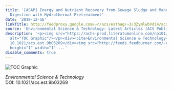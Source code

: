 ```yaml
---
title: '[ASAP] Energy and Nutrient Recovery from Sewage Sludge and Manure via Anaerobic
  Digestion with Hydrothermal Pretreatment'
date: '2019-12-16'
linkTitle: http://feedproxy.google.com/~r/acs/esthag/~3/3ZymlwbVdi4/acs.est.9b03269
source: 'Environmental Science & Technology: Latest Articles (ACS Publications)'
description: '<p><img src="https://achs-prod.literatumonline.com/na101/home/literatum/publisher/achs/journals/content/esthag/0/esthag.ahead-of-print/acs.est.9b03269/20191215/images/medium/es9b03269_0005.gif"
  alt="TOC Graphic"/></p><div><cite>Environmental Science & Technology</cite></div><div>DOI:
  10.1021/acs.est.9b03269</div><img src="http://feeds.feedburner.com/~r/acs/esthag/~4/3ZymlwbVdi4"
  height="1" width="1" ...'
disable_comments: true
---
```

<p><img src="https://achs-prod.literatumonline.com/na101/home/literatum/publisher/achs/journals/content/esthag/0/esthag.ahead-of-print/acs.est.9b03269/20191215/images/medium/es9b03269_0005.gif" alt="TOC Graphic"/></p><div><cite>Environmental Science & Technology</cite></div><div>DOI: 10.1021/acs.est.9b03269</div><img src="http://feeds.feedburner.com/~r/acs/esthag/~4/3ZymlwbVdi4" height="1" width="1" ...